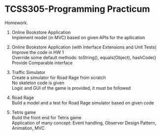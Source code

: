 # TCSS305-Programming Practicum
Homework.

1. Online Bookstore Application<br /> 
Implement model (in MVC) based on given APIs for the apllication<br />

2. Online Bookstore Application (with Interface Extensions and Unit Tests)<br />
Improve the code in HW 1<br />
Override some default methods: toString(), equals(Object), hashCode()<br />
Provide Comparable<T> interface<br />

3. Traffic Simulator<br />
Create a simulator for Road Rage from scratch<br />
No skeleton code is given<br />
Logic and GUI of the game is provided, it must be followed<br />

4. Road Rage<br />
Build a model and a test for Road Rage simulator based on given code<br />

5. Tetris game<br />
Build the front end for Tetris game<br />
Application of many concept: Event handling, Observer Design Pattern, Animation, MVC<br />
